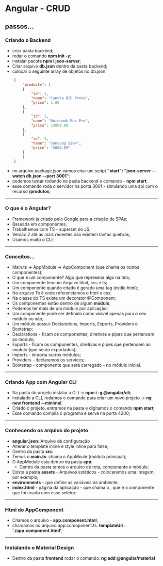 # Angular - CRUD

## passos...

### Criando o Backend

- criar pasta backend;
- rodar o comando **npm init -y**;
- instalar pacote **npm i json-server**;
- Criar arquivo **db.json** dentro da pasta backend;
- colocar o seguinte array de objetos no db.json:

```json
    {
        "products": [
        {
            "id": 1,
            "name": "Caneta BIC Preta",
            "price": 5.89
        },
        {
            "id": 2,
            "name": "Notebook Mac Pro",
            "price": 12000.89
        },
        {
            "id": 3,
            "name": "Sansung S20+",
            "price": "5000.89"
        }
        ]
    }
```
- no arquivo package.json vamos criar um script **"start": "json-server --watch db.json --port 3001"**;
- podemos testar rodando na pasta backend o comando - **npm start**;
- esse comando roda o servidor na porta 3001 - simulando uma api com o recurso **/produtos**;

---

### O que é o Angular?

- Framework js criado pelo Google para a criação de SPAs;
- Baseada em componentes;
- Trabalhamos com TS - superset do JS;
- Versão 2 até as mais recentes não existem tantas quebras;
- Usamos muito o CLI;

---

### Conceitos...

- Main.ts -> AppModule -> AppComponent (que chama os outros componentes);
- O que é um componente? Algo que represena algo na tela;
- Um componente tem um Arquivo html, css e ts;
- Um componente quando criado é gerado uma tag (estilo html);
- No arquivo Ts é onde referenciamos o html e css;
- Na classe do TS existe um decorator @Component;
- Os componentes estão dentro de algum **módulo**;
- Podemos ter mais de um módulo por aplicação;
- Um componente pode ser definido como visivel apenas para o seu módulo ou não;
- Um módulo possui: Declarations, Imports, Exports, Providers e Bootstrap;
- Declarations - ficam os componentes, diretivas e pipes que pertencem ao modulo;
- Exports - ficam os componentes, diretivas e pipes que pertencem ao modulo (que serão exportados);
- Imports - importa outros módulos;
- Providers - declaramos os services;
- Bootstrap - componente que será carregado - no módulo inicial.

---

### Criando App com Angular CLI

- Na pasta do projeto instalar a CLI -> **npm i -g @angular/cli**;
- Instalado a CLI, rodamos o comando para criar um novo projeto -> **ng new frontend --minimal**;
- Criado o projeto, entramos na pasta e digitamos o comando **npm start**;
- Esse comando compila o programa e serve na porta 4200;

---

### Conhecendo os arquivo do projeto

- **angular.json**: Arquivo de configuração
 - Alterar o template inline e style inline para false;
- Dentro da pasta **src**:
 - Temos o **main.ts**: chama o AppMoule (módulo principal);
 - O AppModule esta dentro da pasta **app**;
    - Dentro da pasta temos o arquivo de rota, componente e módulo;
 - Existe a pasta **assets** - Arquivos estáticos - colocaremos uma imagem, por exemplo;
 - **environments** - que define as variáveis de ambiente;
 - **index.html** - página da aplicação - que chama o <app-root>, que é o componente que foi criado com esse seletor;

 ---

 ### Html do AppComponent

 - Criamos o arquivo - **app.component.html**;
 - chamamos no arquivo app.comoponent.ts: **templateUrl: './app.component.html'**;

---

### Instalando o Material Design

- Dentro da pasta **frontend** rodar o comando: **ng add @angular/material**


